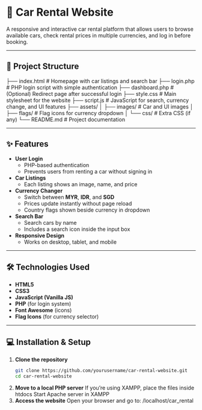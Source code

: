 # 🚗 Car Rental Website

A responsive and interactive car rental platform that allows users to browse available cars, check rental prices in multiple currencies, and log in before booking.

---

## 📂 Project Structure

├── index.html # Homepage with car listings and search bar
├── login.php # PHP login script with simple authentication
├── dashboard.php # (Optional) Redirect page after successful login
├── style.css # Main stylesheet for the website
├── script.js # JavaScript for search, currency change, and UI features
├── assets/
│ ├── images/ # Car and UI images
│ ├── flags/ # Flag icons for currency dropdown
│ └── css/ # Extra CSS (if any)
└── README.md # Project documentation


---

## ✨ Features

- **User Login**
  - PHP-based authentication
  - Prevents users from renting a car without signing in
- **Car Listings**
  - Each listing shows an image, name, and price
- **Currency Changer**
  - Switch between **MYR**, **IDR**, and **SGD**
  - Prices update instantly without page reload
  - Country flags shown beside currency in dropdown
- **Search Bar**
  - Search cars by name
  - Includes a search icon inside the input box
- **Responsive Design**
  - Works on desktop, tablet, and mobile

---

## 🛠 Technologies Used

- **HTML5**
- **CSS3**
- **JavaScript (Vanilla JS)**
- **PHP** (for login system)
- **Font Awesome** (icons)
- **Flag Icons** (for currency selector)

---

## 💻 Installation & Setup

1. **Clone the repository**
   ```bash
   git clone https://github.com/yourusername/car-rental-website.git
   cd car-rental-website
2. **Move to a local PHP server**
    If you’re using XAMPP, place the files inside htdocs
    Start Apache server in XAMPP
3. **Access the website**
    Open your browser and go to:
    /localhost/car_rental
